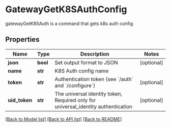 # GatewayGetK8SAuthConfig

gatewayGetK8SAuth is a command that gets k8s auth config
## Properties
Name | Type | Description | Notes
------------ | ------------- | ------------- | -------------
**json** | **bool** | Set output format to JSON | [optional] 
**name** | **str** | K8S Auth config name | 
**token** | **str** | Authentication token (see &#x60;/auth&#x60; and &#x60;/configure&#x60;) | [optional] 
**uid_token** | **str** | The universal identity token, Required only for universal_identity authentication | [optional] 

[[Back to Model list]](../README.md#documentation-for-models) [[Back to API list]](../README.md#documentation-for-api-endpoints) [[Back to README]](../README.md)


